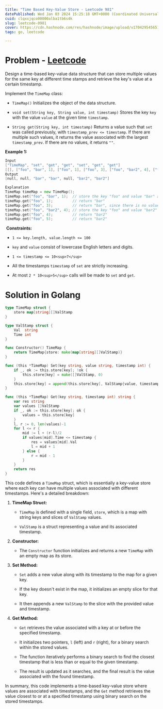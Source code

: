 ```yaml
---
title: "Time Based Key-Value Store - Leetcode 981"
datePublished: Wed Jan 03 2024 15:25:18 GMT+0000 (Coordinated Universal Time)
cuid: clqxxjqco00000alba1tb6s4k
slug: leetcode-0981
cover: https://cdn.hashnode.com/res/hashnode/image/upload/v1704295456514/7b784070-6193-439d-ba62-082d6d5a999a.jpeg
tags: go, leetcode

---
```


# Problem - [Leetcode](https://leetcode.com/problems/time-based-key-value-store/description/)

Design a time-based key-value data structure that can store multiple values for the same key at different time stamps and retrieve the key's value at a certain timestamp.

Implement the `TimeMap` class:

* `TimeMap()` Initializes the object of the data structure.
    
* `void set(String key, String value, int timestamp)` Stores the key `key` with the value `value` at the given time `timestamp`.
    
* `String get(String key, int timestamp)` Returns a value such that `set` was called previously, with `timestamp_prev <= timestamp`. If there are multiple such values, it returns the value associated with the largest `timestamp_prev`. If there are no values, it returns `""`.
    

**Example 1:**

```go
Input
["TimeMap", "set", "get", "get", "set", "get", "get"]
[[], ["foo", "bar", 1], ["foo", 1], ["foo", 3], ["foo", "bar2", 4], ["foo", 4], ["foo", 5]]
Output
[null, null, "bar", "bar", null, "bar2", "bar2"]

Explanation
TimeMap timeMap = new TimeMap();
timeMap.set("foo", "bar", 1);  // store the key "foo" and value "bar" along with timestamp = 1.
timeMap.get("foo", 1);         // return "bar"
timeMap.get("foo", 3);         // return "bar", since there is no value corresponding to foo at timestamp 3 and timestamp 2, then the only value is at timestamp 1 is "bar".
timeMap.set("foo", "bar2", 4); // store the key "foo" and value "bar2" along with timestamp = 4.
timeMap.get("foo", 4);         // return "bar2"
timeMap.get("foo", 5);         // return "bar2"
```

 **Constraints:**

* `1 <= key.length, value.length <= 100`
    
* `key` and `value` consist of lowercase English letters and digits.
    
* `1 <= timestamp <= 10<sup>7</sup>`
    
* All the timestamps `timestamp` of `set` are strictly increasing.
    
* At most `2 * 10<sup>5</sup>` calls will be made to `set` and `get`.
    

# Solution in Golang

```go
type TimeMap struct {
	store map[string][]ValStamp
}

type ValStamp struct {
	Val  string
	Time int
}

func Constructor() TimeMap {
	return TimeMap{store: make(map[string][]ValStamp)}
}

func (this *TimeMap) Set(key string, value string, timestamp int) {
	if _, ok := this.store[key]; !ok {
		this.store[key] = make([]ValStamp, 0)
	}
	this.store[key] = append(this.store[key], ValStamp{value, timestamp})
}

func (this *TimeMap) Get(key string, timestamp int) string {
	var res string
	var values []ValStamp
	if _, ok := this.store[key]; ok {
		values = this.store[key]
	}
	l, r := 0, len(values)-1
	for l <= r {
		mid := l + (r-l)/2
		if values[mid].Time <= timestamp {
			res = values[mid].Val
			l = mid + 1
		} else {
			r = mid - 1
		}
	}
	return res
}
```

This code defines a `TimeMap` struct, which is essentially a key-value store where each key can have multiple values associated with different timestamps. Here's a detailed breakdown:

1. **TimeMap Struct:**
    
    * `TimeMap` is defined with a single field, `store`, which is a map with string keys and slices of `ValStamp` values.
        
    * `ValStamp` is a struct representing a value and its associated timestamp.
        
2. **Constructor:**
    
    * The `Constructor` function initializes and returns a new `TimeMap` with an empty map as its store.
        
3. **Set Method:**
    
    * `Set` adds a new value along with its timestamp to the map for a given key.
        
    * If the key doesn't exist in the map, it initializes an empty slice for that key.
        
    * It then appends a new `ValStamp` to the slice with the provided value and timestamp.
        
4. **Get Method:**
    
    * `Get` retrieves the value associated with a key at or before the specified timestamp.
        
    * It initializes two pointers, `l` (left) and `r` (right), for a binary search within the stored values.
        
    * The function iteratively performs a binary search to find the closest timestamp that is less than or equal to the given timestamp.
        
    * The result is updated as it searches, and the final result is the value associated with the found timestamp.
        

In summary, this code implements a time-based key-value store where values are associated with timestamps, and the `Get` method retrieves the value closest to or at a specified timestamp using binary search on the stored timestamps.